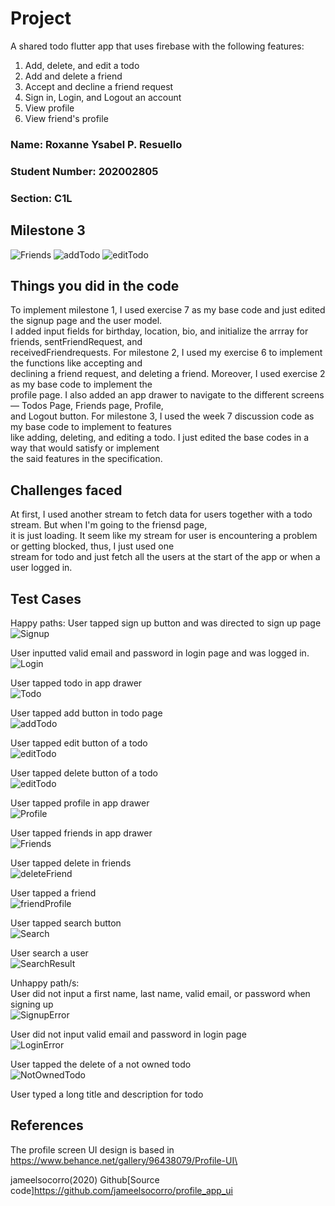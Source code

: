 # Project
A shared todo flutter app that uses firebase with the following features:
1. Add, delete, and edit a todo
2. Add and delete a friend
3. Accept and decline a friend request
4. Sign in, Login, and Logout an account
5. View profile
6. View friend's profile

### Name: Roxanne Ysabel P. Resuello
### Student Number: 202002805
### Section: C1L


## Milestone 3
![Friends](/images/milestone3/Friends.png)
![addTodo](/images/milestone3/addTodo.png)
![editTodo](/images/milestone3/editTodo.png)


## Things you did in the code
To implement milestone 1, I used exercise 7 as my base code and just edited the signup page and the user model.\
I added input fields for birthday, location, bio, and initialize the arrray for friends, sentFriendRequest, and\
receivedFriendrequests. For milestone 2, I used my exercise 6 to implement the functions like accepting and\
declining a friend request, and deleting a friend. Moreover, I used exercise 2 as my base code to implement the\
profile page. I also added an app drawer to navigate to the different screens — Todos Page, Friends page, Profile,\
and Logout button. For milestone 3, I used the week 7 discussion code as my base code to implement to features\
like adding, deleting, and editing a todo. I just edited the base codes in a way that would satisfy or implement\
the said features in the specification.


## Challenges faced
At first, I used another stream to fetch data for users together with a todo stream. But when I'm going to the friensd page,\
it is just loading. It seem like my stream for user is encountering a problem or getting blocked, thus, I just used one\
stream for todo and just fetch all the users at the start of the app or when a user logged in.

## Test Cases
Happy paths: 
User tapped sign up button and was directed to sign up page\
![Signup](/images/Signup.png)

User inputted valid email and password in login page and was logged in.\
![Login](/images/Login.png)

User tapped todo in app drawer\
![Todo](/images/Todo.png)

User tapped add button in todo page\
![addTodo](/images/addTodo.png)

User tapped edit button of a todo\
![editTodo](/images/editTodo.png)

User tapped delete button of a todo\
![editTodo](/images/deleteTodo.png)

User tapped profile in app drawer\
![Profile](/images/Profile.png)

User tapped friends in app drawer\
![Friends](/images/Friends.png)

User tapped delete in friends\
![deleteFriend](/images/deleteFriend.png)

User tapped a friend\
![friendProfile](/images/friendProfile.png)

User tapped search button\
![Search](/images/Search.png)

User search a user\
![SearchResult](/images/searchResult.png)


Unhappy path/s:\
User did not input a first name, last name, valid email, or password when signing up\
![SignupError](/images/SignupError.png)

User did not input valid email and password in login page\
![LoginError](/images/LoginError.png)

User tapped the delete of a not owned todo\
![NotOwnedTodo](/images/NotOwnedTodo.png)

User typed a long title and description for todo

## References
The profile screen UI design is based in https://www.behance.net/gallery/96438079/Profile-UI\

jameelsocorro(2020) Github[Source code]https://github.com/jameelsocorro/profile_app_ui


